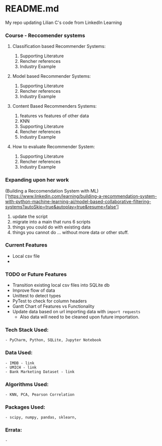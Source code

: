 # README.md
My repo updating Lilian C's code from LinkedIn Learning


### Course - Reccomender systems
1. Classification based Recommender Systems:
   1. Supporting Literature
   2. Rencher references
   3. Industry Example

2. Model based Recommender Systems:
   1. Supporting Literature
   2. Rencher references
   3. Industry Example
   
3. Content Based Recommenders Systems:
   1. features vs features of other data 
   2. KNN
   3. Supporting Literature
   2. Rencher references
   3. Industry Example
   
4. How to evaluate Recommender System:
   1. Supporting Literature
   2. Rencher references
   3. Industry Example

### Expanding upon her work
(Building a Reccomendation System with ML)['https://www.linkedin.com/learning/building-a-recommendation-system-with-python-machine-learning-ai/model-based-collaborative-filtering-systems?autoSkip=true&autoplay=true&resume=false']

1. update the script
2. migrate into a main that runs 6 scripts
3. things you could do with existing data
4. things you cannot do ... without more data or other stuff.

### Current Features
- Local csv file
- 

### TODO or Future Features
- Transition existing local csv files into SQLite db
- Improve flow of data
- Unittest to detect types
- PyTest to check for column headers
- Gantt Chart of Features vs Functionality
- Update data based on url importing data with `import requests`
  - Also data will need to be cleaned upon future importation.

### Tech Stack Used:
    - PyCharm, Python, SQLite, Jupyter Notebook


### Data Used:
    - IMDB - link
    - UMICH - link
    - Bank Marketing Dataset - link


### Algorithms Used:
    - KNN, PCA, Pearson Correlation


### Packages Used:
    - scipy, numpy, pandas, sklearn, 


### Errata:
    -